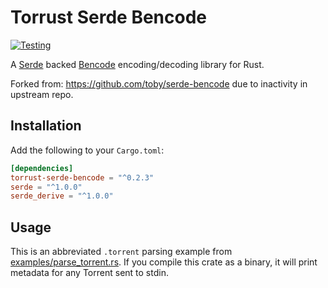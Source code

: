 # Torrust Serde Bencode

[![Testing](https://github.com/torrust/torrust-serde-bencode/actions/workflows/testing.yaml/badge.svg)](https://github.com/torrust/torrust-serde-bencode/actions/workflows/testing.yaml)

A [Serde](https://github.com/serde-rs/serde) backed [Bencode](https://en.wikipedia.org/wiki/Bencode)
encoding/decoding library for Rust.

Forked from: <https://github.com/toby/serde-bencode> due to inactivity in upstream repo.

## Installation

Add the following to your `Cargo.toml`:

```toml
[dependencies]
torrust-serde-bencode = "^0.2.3"
serde = "^1.0.0"
serde_derive = "^1.0.0"
```

## Usage

This is an abbreviated `.torrent` parsing example from [examples/parse_torrent.rs](examples/parse_torrent.rs). If you compile this crate as a binary, it will print metadata for any Torrent sent to stdin.

